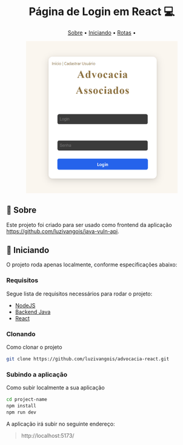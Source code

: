 <h1 align="center" style="font-weight: bold;"> Página de Login em React 💻</h1>


<p align="center">
 <a href="#about">Sobre</a> • 
 <a href="#started">Iniciando</a> • 
  <a href="#routes">Rotas</a> •  
</p>


<p align="center">
    <img src="./src/assets/login.png" alt="Image Example" width="400px">
</p>

<h2 id="about">📌 Sobre</h2>

Este projeto foi criado para ser usado como frontend da aplicação https://github.com/luzivangois/java-vuln-api.

<h2 id="started">🚀 Iniciando</h2>

O projeto roda apenas localmente, conforme especificações abaixo:

<h3>Requisitos</h3>

Segue lista de requisitos necessários para rodar o projeto:

- [NodeJS](https://nodejs.org/en)
- [Backend Java](https://github.com/luzivangois/java-vuln-app)
- [React](https://react.dev/)

<h3>Clonando</h3>

Como clonar o projeto
```bash
git clone https://github.com/luzivangois/advocacia-react.git
```

<h3>Subindo a aplicação</h3>

Como subir localmente a sua aplicação

```bash
cd project-name
npm install
npm run dev
```
A aplicação irá subir no seguinte endereço:
> http://localhost:5173/
